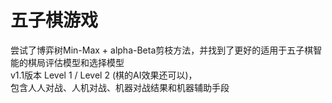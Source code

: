 # 五子棋游戏
尝试了博弈树Min-Max + alpha-Beta剪枝方法，并找到了更好的适用于五子棋智能的棋局评估模型和选择模型
<br>v1.1版本 Level 1 / Level 2 (棋的AI效果还可以)，
<br>包含人人对战、人机对战、机器对战结果和机器辅助手段
